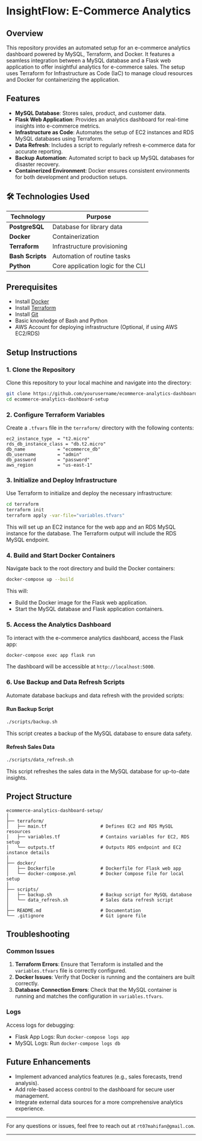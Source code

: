 # InsightFlow: E-Commerce Analytics

## Overview
This repository provides an automated setup for an e-commerce analytics dashboard powered by MySQL, Terraform, and Docker. It features a seamless integration between a MySQL database and a Flask web application to offer insightful analytics for e-commerce sales. The setup uses Terraform for Infrastructure as Code (IaC) to manage cloud resources and Docker for containerizing the application.

## Features
- **MySQL Database**: Stores sales, product, and customer data.
- **Flask Web Application**: Provides an analytics dashboard for real-time insights into e-commerce metrics.
- **Infrastructure as Code**: Automates the setup of EC2 instances and RDS MySQL databases using Terraform.
- **Data Refresh**: Includes a script to regularly refresh e-commerce data for accurate reporting.
- **Backup Automation**: Automated script to back up MySQL databases for disaster recovery.
- **Containerized Environment**: Docker ensures consistent environments for both development and production setups.

## 🛠️ Technologies Used

| Technology        | Purpose                               |
|-------------------|---------------------------------------|
| **PostgreSQL**    | Database for library data            |
| **Docker**        | Containerization                     |
| **Terraform**     | Infrastructure provisioning          |
| **Bash Scripts**  | Automation of routine tasks          |
| **Python**        | Core application logic for the CLI   |

## Prerequisites
- Install [Docker](https://www.docker.com/)
- Install [Terraform](https://www.terraform.io/)
- Install [Git](https://git-scm.com/)
- Basic knowledge of Bash and Python
- AWS Account for deploying infrastructure (Optional, if using AWS EC2/RDS)

## Setup Instructions

### 1. Clone the Repository
Clone this repository to your local machine and navigate into the directory:
```bash
git clone https://github.com/yourusername/ecommerce-analytics-dashboard-setup.git
cd ecommerce-analytics-dashboard-setup
```

### 2. Configure Terraform Variables
Create a `.tfvars` file in the `terraform/` directory with the following contents:
```hcl
ec2_instance_type  = "t2.micro"
rds_db_instance_class = "db.t2.micro"
db_name            = "ecommerce_db"
db_username        = "admin"
db_password        = "password"
aws_region         = "us-east-1"
```

### 3. Initialize and Deploy Infrastructure
Use Terraform to initialize and deploy the necessary infrastructure:
```bash
cd terraform
terraform init
terraform apply -var-file="variables.tfvars"
```
This will set up an EC2 instance for the web app and an RDS MySQL instance for the database. The Terraform output will include the RDS MySQL endpoint.

### 4. Build and Start Docker Containers
Navigate back to the root directory and build the Docker containers:
```bash
docker-compose up --build
```
This will:
- Build the Docker image for the Flask web application.
- Start the MySQL database and Flask application containers.

### 5. Access the Analytics Dashboard
To interact with the e-commerce analytics dashboard, access the Flask app:
```bash
docker-compose exec app flask run
```
The dashboard will be accessible at `http://localhost:5000`.

### 6. Use Backup and Data Refresh Scripts
Automate database backups and data refresh with the provided scripts:

#### Run Backup Script
```bash
./scripts/backup.sh
```
This script creates a backup of the MySQL database to ensure data safety.

#### Refresh Sales Data
```bash
./scripts/data_refresh.sh
```
This script refreshes the sales data in the MySQL database for up-to-date insights.

## Project Structure
```plaintext
ecommerce-analytics-dashboard-setup/
│
├── terraform/
│   ├── main.tf                    # Defines EC2 and RDS MySQL resources
│   ├── variables.tf               # Contains variables for EC2, RDS setup
│   └── outputs.tf                 # Outputs RDS endpoint and EC2 instance details
│
├── docker/
│   ├── Dockerfile                 # Dockerfile for Flask web app
│   └── docker-compose.yml         # Docker Compose file for local setup
│
├── scripts/
│   ├── backup.sh                  # Backup script for MySQL database
│   └── data_refresh.sh            # Sales data refresh script
│
├── README.md                      # Documentation
└── .gitignore                     # Git ignore file
```

## Troubleshooting

### Common Issues
1. **Terraform Errors**: Ensure that Terraform is installed and the `variables.tfvars` file is correctly configured.
2. **Docker Issues**: Verify that Docker is running and the containers are built correctly.
3. **Database Connection Errors**: Check that the MySQL container is running and matches the configuration in `variables.tfvars`.

### Logs
Access logs for debugging:
- Flask App Logs: Run `docker-compose logs app`
- MySQL Logs: Run `docker-compose logs db`

## Future Enhancements
- Implement advanced analytics features (e.g., sales forecasts, trend analysis).
- Add role-based access control to the dashboard for secure user management.
- Integrate external data sources for a more comprehensive analytics experience.

---

For any questions or issues, feel free to reach out at `rt07mahifan@gmail.com`.

--- 


